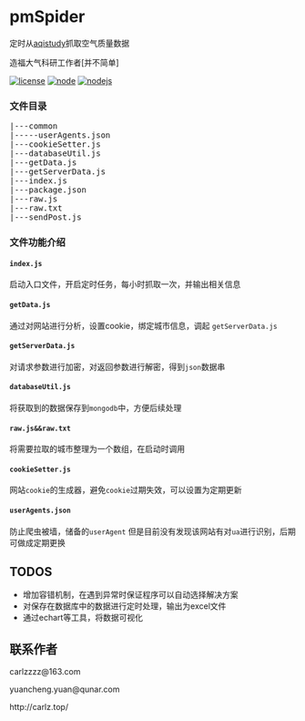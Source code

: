 # pmSpider
<p>定时从<a href="https://www.aqistudy.cn/">aqistudy</a>抓取空气质量数据</p>
<p>造福大气科研工作者[并不简单]</p>

[![license](https://img.shields.io/badge/license-MIT-brightgreen.svg)]()
[![node](https://img.shields.io/badge/npm-3.10.8-blue.svg)]()
[![nodejs](https://img.shields.io/badge/nodejs-v6.9.1-orange.svg)]()


### 文件目录

<pre>
|---common
|-----userAgents.json
|---cookieSetter.js
|---databaseUtil.js
|---getData.js
|---getServerData.js
|---index.js
|---package.json
|---raw.js
|---raw.txt
|---sendPost.js
</pre>

### 文件功能介绍

#### `index.js`
启动入口文件，开启定时任务，每小时抓取一次，并输出相关信息

#### `getData.js`
通过对网站进行分析，设置cookie，绑定城市信息，调起  `getServerData.js` 

#### `getServerData.js`
对请求参数进行加密，对返回参数进行解密，得到`json`数据串

#### `databaseUtil.js`
将获取到的数据保存到`mongodb`中，方便后续处理

#### `raw.js&&raw.txt`
将需要拉取的城市整理为一个数组，在启动时调用

#### `cookieSetter.js`
网站`cookie`的生成器，避免`cookie`过期失效，可以设置为定期更新

#### `userAgents.json`
防止爬虫被墙，储备的`userAgent`
但是目前没有发现该网站有对`ua`进行识别，后期可做成定期更换


## TODOS
<ul>
  <li>增加容错机制，在遇到异常时保证程序可以自动选择解决方案</li>
  <li>对保存在数据库中的数据进行定时处理，输出为excel文件</li>
  <li>通过echart等工具，将数据可视化</li>
</ul>


## 联系作者

<p>carlzzzz@163.com</p>
<p>yuancheng.yuan@qunar.com</p>
<p>http://carlz.top/</p>




